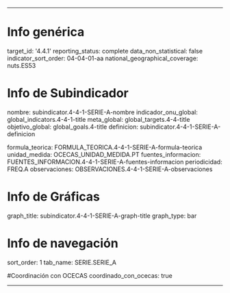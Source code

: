 ---

# Info genérica
target_id: '4.4.1'
reporting_status: complete
data_non_statistical: false
indicator_sort_order: 04-04-01-aa
national_geographical_coverage: nuts.ES53

# Info de Subindicador
nombre: subindicator.4-4-1-SERIE-A-nombre
indicador_onu_global: global_indicators.4-4-1-title
meta_global: global_targets.4-4-title
objetivo_global: global_goals.4-title
definicion: subindicator.4-4-1-SERIE-A-definicion

formula_teorica: FORMULA_TEORICA.4-4-1-SERIE-A-formula-teorica
unidad_medida: OCECAS_UNIDAD_MEDIDA.PT
fuentes_informacion: FUENTES_INFORMACION.4-4-1-SERIE-A-fuentes-informacion
periodicidad: FREQ.A
observaciones: OBSERVACIONES.4-4-1-SERIE-A-observaciones
# Info de Gráficas
graph_title: subindicator.4-4-1-SERIE-A-graph-title
graph_type: bar

# Info de navegación
sort_order: 1
tab_name: SERIE.SERIE_A

#Coordinación con OCECAS
coordinado_con_ocecas: true

---